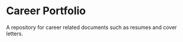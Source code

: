 <!-- Copyright (c) 2025 Brian Ramming. All rights reserved. -->

# Career Portfolio

A repository for career related documents such as resumes and cover letters.
